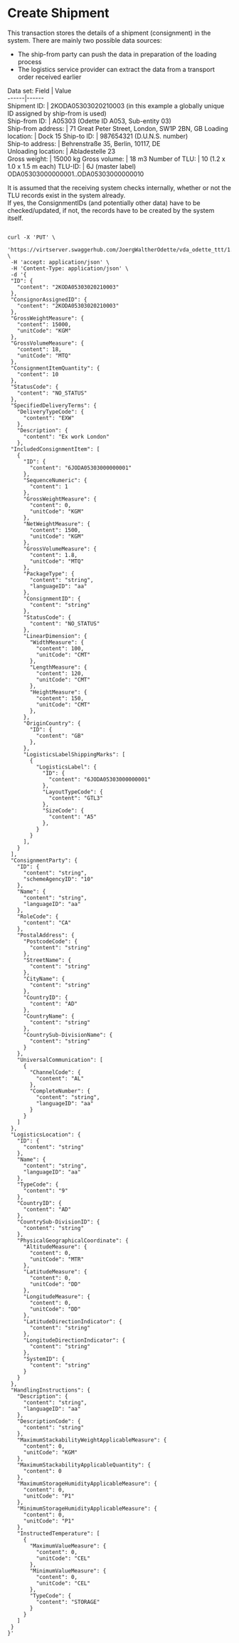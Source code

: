 # Create Shipment

This transaction stores the details of a shipment (consignment) in the system.
There are mainly two possible data sources:   
* The ship-from party can push the data in preparation of the loading process 
* The logistics service provider can extract the data from a transport order received earlier    

Data set:
Field | Value  
------|------   
Shipment ID: | 2KODA05303020210003 (in this example a globally unique ID assigned by ship-from is used)  
Ship-from ID: | A05303 (Odette ID A053, Sub-entity 03)   
Ship-from address: | 71 Great Peter Street, London, SW1P 2BN, GB
Loading location: | Dock 15
Ship-to ID: | 987654321 (D.U.N.S. number)  
Ship-to address: | Behrenstraße 35, Berlin, 10117, DE   
Unloading location: | Abladestelle 23   
Gross weight: | 15000 kg
Gross volume: | 18 m3
Number of TLU: | 10 (1.2 x 1.0 x 1.5 m each) 
TLU-ID: | 6J (master label) ODA05303000000001..ODA05303000000010    
    
It is assumed that the receiving system checks internally, whether or not the TLU records exist in the system already.    
If yes, the ConsignmentIDs (and potentially other data) have to be checked/updated, if not, the records have to be created by the system itself.    
    

 ```

curl -X 'PUT' \
  'https://virtserver.swaggerhub.com/JoergWaltherOdette/vda_odette_ttt/1.0.0/consignments/2KODA05303020210003' \
  -H 'accept: application/json' \
  -H 'Content-Type: application/json' \
  -d '{
  "ID": {
    "content": "2KODA05303020210003"
  },
  "ConsignorAssignedID": {
    "content": "2KODA05303020210003"
  },
  "GrossWeightMeasure": {
    "content": 15000,
    "unitCode": "KGM"
  },
  "GrossVolumeMeasure": {
    "content": 18,
    "unitCode": "MTQ"
  },
  "ConsignmentItemQuantity": {
    "content": 10
  },
  "StatusCode": {
    "content": "NO_STATUS"
  },
  "SpecifiedDeliveryTerms": {
    "DeliveryTypeCode": {
      "content": "EXW"
    },
    "Description": {
      "content": "Ex work London"
    },
  "IncludedConsignmentItem": [
    {
      "ID": {
        "content": "6JODA05303000000001"
      },
      "SequenceNumeric": {
        "content": 1
      },
      "GrossWeightMeasure": {
        "content": 0,
        "unitCode": "KGM"
      },
      "NetWeightMeasure": {
        "content": 1500,
        "unitCode": "KGM"
      },
      "GrossVolumeMeasure": {
        "content": 1.8,
        "unitCode": "MTQ"
      },
      "PackageType": {
        "content": "string",
        "languageID": "aa"
      },
      "ConsignmentID": {
        "content": "string"
      },
      "StatusCode": {
        "content": "NO_STATUS"
      },
      "LinearDimension": {
        "WidthMeasure": {
          "content": 100,
          "unitCode": "CMT"
        },
        "LengthMeasure": {
          "content": 120,
          "unitCode": "CMT"
        },
        "HeightMeasure": {
          "content": 150,
          "unitCode": "CMT"
        },
      },
      "OriginCountry": {
        "ID": {
          "content": "GB"
        },
      },
      "LogisticsLabelShippingMarks": [
        {
          "LogisticsLabel": {
            "ID": {
              "content": "6JODA05303000000001"
            },
            "LayoutTypeCode": {
              "content": "GTL3"
            },
            "SizeCode": {
              "content": "A5"
            },
          }
        }
      ],
    }
  ],
  "ConsignmentParty": {
    "ID": {
      "content": "string",
      "schemeAgencyID": "10"
    },
    "Name": {
      "content": "string",
      "languageID": "aa"
    },
    "RoleCode": {
      "content": "CA"
    },
    "PostalAddress": {
      "PostcodeCode": {
        "content": "string"
      },
      "StreetName": {
        "content": "string"
      },
      "CityName": {
        "content": "string"
      },
      "CountryID": {
        "content": "AD"
      },
      "CountryName": {
        "content": "string"
      },
      "CountrySub-DivisionName": {
        "content": "string"
      }
    },
    "UniversalCommunication": [
      {
        "ChannelCode": {
          "content": "AL"
        },
        "CompleteNumber": {
          "content": "string",
          "languageID": "aa"
        }
      }
    ]
  },
  "LogisticsLocation": {
    "ID": {
      "content": "string"
    },
    "Name": {
      "content": "string",
      "languageID": "aa"
    },
    "TypeCode": {
      "content": "9"
    },
    "CountryID": {
      "content": "AD"
    },
    "CountrySub-DivisionID": {
      "content": "string"
    },
    "PhysicalGeographicalCoordinate": {
      "AltitudeMeasure": {
        "content": 0,
        "unitCode": "MTR"
      },
      "LatitudeMeasure": {
        "content": 0,
        "unitCode": "DD"
      },
      "LongitudeMeasure": {
        "content": 0,
        "unitCode": "DD"
      },
      "LatitudeDirectionIndicator": {
        "content": "string"
      },
      "LongitudeDirectionIndicator": {
        "content": "string"
      },
      "SystemID": {
        "content": "string"
      }
    }
  },
  "HandlingInstructions": {
    "Description": {
      "content": "string",
      "languageID": "aa"
    },
    "DescriptionCode": {
      "content": "string"
    },
    "MaximumStackabilityWeightApplicableMeasure": {
      "content": 0,
      "unitCode": "KGM"
    },
    "MaximumStackabilityApplicableQuantity": {
      "content": 0
    },
    "MaximumStorageHumidityApplicableMeasure": {
      "content": 0,
      "unitCode": "P1"
    },
    "MinimumStorageHumidityApplicableMeasure": {
      "content": 0,
      "unitCode": "P1"
    },
    "InstructedTemperature": [
      {
        "MaximumValueMeasure": {
          "content": 0,
          "unitCode": "CEL"
        },
        "MinimumValueMeasure": {
          "content": 0,
          "unitCode": "CEL"
        },
        "TypeCode": {
          "content": "STORAGE"
        }
      }
    ]
  }
}'
```
